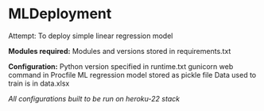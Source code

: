 # MLDeployment
Attempt: To deploy simple linear regression model

**Modules required:**
Modules and versions stored in requirements.txt

**Configuration:**
Python version specified in runtime.txt
gunicorn web command in Procfile 
ML regression model stored as pickle file
Data used to train is in data.xlsx

*All configurations built to be run on heroku-22 stack*


